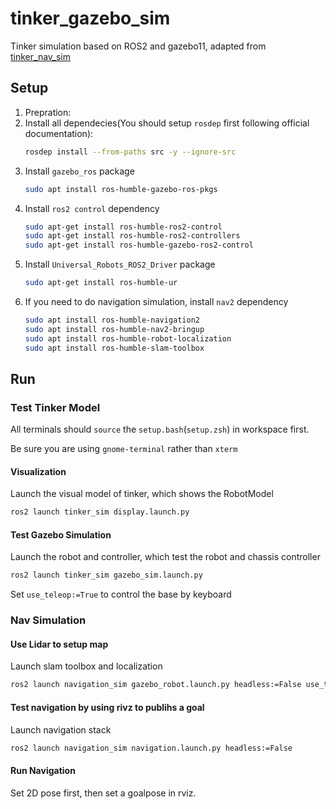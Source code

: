 # tinker_gazebo_sim
Tinker simulation based on ROS2 and gazebo11, adapted from [tinker_nav_sim](https://github.com/tinkerfuroc/tinker_nav_sim)

## Setup
1. Prepration: 
2. Install all dependecies(You should setup `rosdep` first following official documentation):
    ```sh
    rosdep install --from-paths src -y --ignore-src
    ```
3. Install `gazebo_ros` package
    ```sh
    sudo apt install ros-humble-gazebo-ros-pkgs
    ```
4. Install `ros2 control` dependency
    ```sh
    sudo apt-get install ros-humble-ros2-control
    sudo apt-get install ros-humble-ros2-controllers
    sudo apt-get install ros-humble-gazebo-ros2-control
    ```
5. Install `Universal_Robots_ROS2_Driver` package
    ```sh
    sudo apt-get install ros-humble-ur
    ```
5. If you need to do navigation simulation, install `nav2` dependency
    ```sh
    sudo apt install ros-humble-navigation2
    sudo apt install ros-humble-nav2-bringup
    sudo apt install ros-humble-robot-localization
    sudo apt install ros-humble-slam-toolbox
    ```

## Run

### Test Tinker Model
All terminals should `source` the `setup.bash`(`setup.zsh`) in workspace first.

Be sure you are using `gnome-terminal` rather than `xterm`
#### Visualization
Launch the visual model of tinker, which shows the RobotModel

```sh
ros2 launch tinker_sim display.launch.py
```
#### Test Gazebo Simulation
Launch the robot and controller, which test the robot and chassis controller

```sh
ros2 launch tinker_sim gazebo_sim.launch.py
```
Set `use_teleop:=True` to control the base by keyboard

### Nav Simulation
#### Use Lidar to setup map
Launch slam toolbox and localization
```sh
ros2 launch navigation_sim gazebo_robot.launch.py headless:=False use_teleop:=True
```
#### Test navigation by using rivz to publihs a goal
Launch navigation stack
```sh
ros2 launch navigation_sim navigation.launch.py headless:=False 
```
#### Run Navigation
Set 2D pose first, then set a goalpose in rviz.

